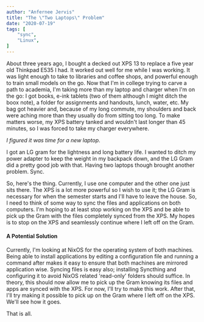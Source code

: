 ```yaml
---
author: "Anfernee Jervis"
title: "The \"Two Laptops\" Problem"
date: "2020-07-19"
tags: [
    "sync",
    "Linux",
]
---
```


About three years ago, I bought a decked out XPS 13 to replace a five year old Thinkpad E535 I had. It worked out well for me while I was working. It was light enough to take to libraries and coffee shops, and powerful enough to train small models on the go. Now that I'm in college trying to carve a path to academia, I'm taking more than my laptop and charger when I'm on the go: I got books, e-ink tablets (two of them although I might ditch the boox note), a folder for assignments and handouts, lunch, water, etc. My bag got heavier and, because of my long commute, my shoulders and back were aching more than they usually do from sitting too long. To make matters worse, my XPS battery tanked and wouldn't last longer than 45 minutes, so I was forced to take my charger everywhere.  
  
*I figured it was time for a new laptop*.  
   
I got an LG gram for the lightness and long battery life. I wanted to ditch my power adapter to keep the weight in my backpack down, and the LG Gram did a pretty good job with that. Having two laptops though brought another problem. Sync.  
  
So, here's the thing. Currently, I use one computer and the other one just sits there. The XPS is a lot more powerful so I wish to use it; the LG Gram is necessary for when the semester starts and I'll have to leave the house. So, I need to think of some way to sync the files and applications on both computers. I'm hoping to at least stop working on the XPS and be able to pick up the Gram with the files completely synced from the XPS. My hopes is to stop on the XPS and seamlessly continue where I left off on the Gram.  
  
#### A Potential Solution

Currently, I'm looking at NixOS for the operating system of both machines. Being able to install applications by editing a configuration file and running a command after makes it easy to ensure that both machines are mirrored application wise. Syncing files is easy also; installing Syncthing and configuring it to avoid NixOS related 'read-only' folders should suffice. In theory, this should now allow me to pick up the Gram knowing its files and apps are synced with the XPS. For now, I'll try to make this work. After that, I'll try making it possible to pick up on the Gram where I left off on the XPS. We'll see how it goes.  
  
That is all.
